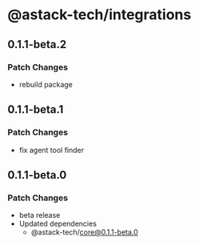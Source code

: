 # @astack-tech/integrations

## 0.1.1-beta.2

### Patch Changes

- rebuild package

## 0.1.1-beta.1

### Patch Changes

- fix agent tool finder

## 0.1.1-beta.0

### Patch Changes

- beta release
- Updated dependencies
  - @astack-tech/core@0.1.1-beta.0
